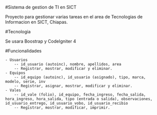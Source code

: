 #Sistema de gestion de TI en SICT

Proyecto para gestionar varias tareas en el area de Tecnologias de Informacion en SICT, Chiapas.

#Tecnologia

Se usara Boostrap y CodeIgniter 4

#Funcionalidades

    - Usuarios
        -- id_usuario (autoinc), nombre, apellidos, area
        -- Registrar, mostrar, modificar y eliminar.
    - Equipos
        -- id_equipo (autoinc), id_usuario (asignado), tipo, marca, modelo, serie, inv
        -- Registrar, asignar, mostrar, modificar y eliminar.
    - Vales
        -- id_vale (folio), id_equipo, fecha_ingreso, fecha_salida, hora_ingreso, hora_salida, tipo (entrada o salida), observaciones, id_usuario_entrego, id_usuario_vobo, id_usuario_recibio
        -- Registrar, mostrar, modificar, imprimir.